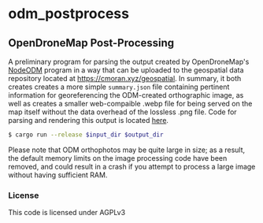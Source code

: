 # odm_postprocess
## OpenDroneMap Post-Processing

A preliminary program for parsing the output created by OpenDroneMap's [NodeODM](https://www.opendronemap.org/nodeodm/) program in a way that can be uploaded to the geospatial data repository located at https://cmoran.xyz/geospatial. In summary, it both creates creates a more simple `summary.json` file containing pertinent information for georeferencing the ODM-created orthographic image, as well as creates a smaller web-compaible .webp file for being served on the map itself without the data overhead of the lossless .png file. Code for parsing and rendering this output is located [here](https://github.com/quietlychris/site).

```sh
$ cargo run --release $input_dir $output_dir
```

Please note that ODM orthophotos may be quite large in size; as a result, the default memory limits on the image processing code have been removed, and could result in a crash if you attempt to process a large image without having sufficient RAM. 

### License

This code is licensed under AGPLv3